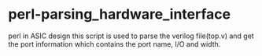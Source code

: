 # perl-parsing_hardware_interface
perl in ASIC design
this script is used to parse the verilog file(top.v) and get the port information which contains the port name, I/O and width.
